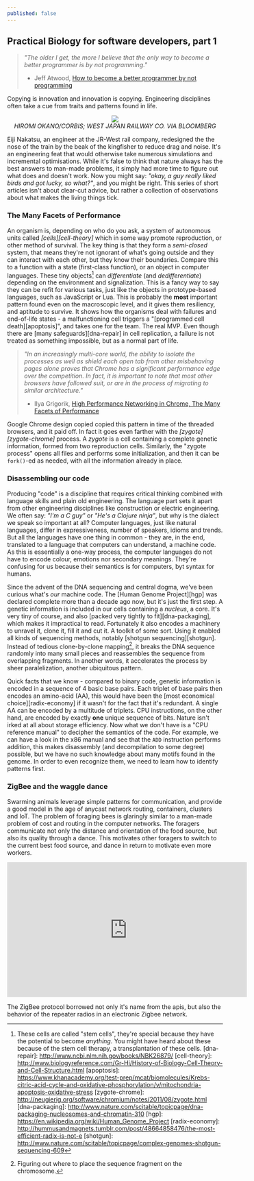```yaml
---
published: false
---
```




## Practical Biology for software developers, part 1

> <cite>"The older I get, the more I believe that the only way to become a better programmer is by not programming."</cite>
>
> - Jeff Atwood, [How to become a better programmer by not programming](http://blog.codinghorror.com/how-to-become-a-better-programmer-by-not-programming/)

Copying is innovation and innovation is copying. Engineering disciplines often take a cue from traits and patterns found in life.

<p style="text-align:center">
<img src="http://www.bloomberg.com/image/ib9JnQnKe6jE.jpg"/>
<br />
<cite>HIROMI OKANO/CORBIS; WEST JAPAN RAILWAY CO. VIA BLOOMBERG</cite>
</p>

Eiji Nakatsu, an engineer at the JR-West rail company, redesigned the the nose of the train by the beak of the kingfisher to reduce drag and noise. It's an engineering feat that would otherwise take numerous simulations and incremental optimisations. While it's false to think that nature always has the best answers to man-made problems, it simply had more time to figure out what does and doesn't work.
Now you might say: *"okay, a guy really liked birds and got lucky, so what?"*, and you might be right. This series of short articles isn't about clear-cut advice, but rather a collection of observations about what makes the living things tick.

### The Many Facets of Performance

An organism is, depending on who do you ask, a system of autonomous units called *[cells][cell-theory]* which in some way promote reproduction, or other method of survival. The key thing is that they form a *semi-closed* system, that means they're not ignorant of what's going outside and they can interact with each other, but they know their boundaries. Compare this to a function with a state (first-class function), or an object in computer languages. These tiny objects[^stem-cells] can *differentiate* (and *dedifferentiate*) depending on the environment and signalization. This is a fancy way to say they can be refit for various tasks, just like the objects in prototype-based languages, such as JavaScript or Lua.
This is probably the **most** important pattern found even on the macroscopic level, and it gives them resiliency, and aptitude to survive. It shows how the organisms deal with failures and end-of-life states - a malfunctioning cell triggers a "[programmed cell death][apoptosis]", and takes one for the team. The real MVP. Even though there are [many safeguards][dna-repair] in cell replication, a failure is not treated as something impossible, but as a normal part of life.

> <cite>"In an increasingly multi-core world, the ability to isolate the processes as well as shield each open tab from other misbehaving pages alone proves that Chrome has a significant performance edge over the competition. In fact, it is important to note that most other browsers have followed suit, or are in the process of migrating to similar architecture."</cite>
>
> - Ilya Grigorik, [High Performance Networking in Chrome, The Many Facets of Performance](http://www.aosabook.org/en/posa/high-performance-networking-in-chrome.html)

Google Chrome design copied copied this pattern in time of the threaded browsers, and it paid off. In fact it goes even farther with the *[zygote][zygote-chrome]* process.
A *zygote* is a cell containing a complete genetic information, formed from two reproduction cells. Similarly, the "zygote process" opens all files and performs some initialization, and then it can be `fork()`-ed as needed, with all the information already in place.

### Disassembling our code

Producing "code" is a discipline that requires critical thinking combined with language skills and plain old engineering. The language part sets it apart from other engineering disciplines like construction or electric engineering. We often say: *"I'm a C guy"* or *"He's a Clojure ninja"*, but why is the dialect we speak so important at all? Computer languages, just like natural languages, differ in expressiveness, number of speakers, idioms and trends.
But all the languages have one thing in common - they are, in the end, translated to a language that computers can understand, a machine code. As this is essentially a one-way process, the computer languages do not have to encode colour, emotions nor secondary meanings. They're confusing for us because their semantics is for computers, byt syntax for humans.

Since the advent of the DNA sequencing and central dogma, we've been curious what's *our* machine code. The [Human Genome Project][hgp] was declared complete more than a decade ago now, but it's just the first step. A genetic information is included in our cells containing a *nucleus*, a core. It's very tiny of course, and also [packed very tightly to fit][dna-packaging], which makes it impractical to read. Fortunately it also encodes a machinery to unravel it, clone it, fill it and cut it. A toolkit of some sort.
Using it enabled all kinds of sequencing methods, notably [shotgun sequencing][shotgun]. Instead of tedious clone-by-clone mapping[^mapping], it breaks the DNA sequence randomly into many small pieces and reassembles the sequence from overlapping fragments. In another words, it accelerates the process by sheer paralelization, another ubiquitous pattern.

Quick facts that we know - compared to binary code, genetic information is encoded in a sequence of 4 basic base pairs. Each triplet of base pairs then encodes an amino-acid (AA), this would have been the [most economical choice][radix-economy] if it wasn't for the fact that it's redundant. A single AA can be encoded by a multitude of triplets. CPU instructions, on the other hand, are encoded by exactly **one** unique sequence of bits. Nature isn't irked at all about storage efficiency. Now what we don't have is a "CPU reference manual" to decipher the semantics of the code. For example, we can have a look in the x86 manual and see that the `ADD` instruction performs addition, this makes disassembly (and decompilation to some degree) possible, but we have no such knowledge about many motifs found in the genome. In order to even recognize them, we need to learn how to identify patterns first.

### ZigBee and the waggle dance

Swarming animals leverage simple patterns for communication, and provide a good model in the age of anycast network routing, containers, clusters and IoT. The problem of foraging bees is glaringly similar to a man-made problem of cost and routing in the computer networks. The foragers communicate not only the distance and orientation of the food source, but also its quality through a dance. This motivates other foragers to switch to the current best food source, and dance in return to motivate even more workers.

<p style="text-align:center">
<iframe width="560" height="315" src="https://www.youtube.com/embed/2S-ozxpIrdI" frameborder="0" allowfullscreen></iframe>
</p>

The ZigBee protocol borrowed not only it's name from the apis, but also the behavior of the repeater radios in an electronic Zigbee network.

[^mapping]: Figuring out where to place the sequence fragment on the chromosome.
[^stem-cells]: These cells are called "stem cells", they're special because they have the potential to become *anything*. You might have heard about these because of the stem cell therapy, a transplantation of these cells.
[dna-repair]: http://www.ncbi.nlm.nih.gov/books/NBK26879/
[cell-theory]: http://www.biologyreference.com/Gr-Hi/History-of-Biology-Cell-Theory-and-Cell-Structure.html
[apoptosis]: https://www.khanacademy.org/test-prep/mcat/biomolecules/Krebs-citric-acid-cycle-and-oxidative-phosphorylation/v/mitochondria-apoptosis-oxidative-stress
[zygote-chrome]: http://neugierig.org/software/chromium/notes/2011/08/zygote.html
[dna-packaging]: http://www.nature.com/scitable/topicpage/dna-packaging-nucleosomes-and-chromatin-310
[hgp]: https://en.wikipedia.org/wiki/Human_Genome_Project
[radix-economy]: http://hummusandmagnets.tumblr.com/post/48664858476/the-most-efficient-radix-is-not-e
[shotgun]: http://www.nature.com/scitable/topicpage/complex-genomes-shotgun-sequencing-609
